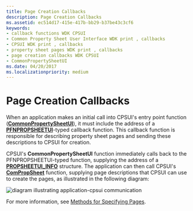 ```yaml
---
title: Page Creation Callbacks
description: Page Creation Callbacks
ms.assetid: ec514d17-415e-417b-bb29-b37be43c3cf6
keywords:
- callback functions WDK CPSUI
- Common Property Sheet User Interface WDK print , callbacks
- CPSUI WDK print , callbacks
- property sheet pages WDK print , callbacks
- page creation callbacks WDK CPSUI
- CommonPropertySheetUI
ms.date: 04/20/2017
ms.localizationpriority: medium
---
```


# Page Creation Callbacks





When an application makes an initial call into CPSUI's entry point function ([**CommonPropertySheetUI**](https://docs.microsoft.com/windows-hardware/drivers/ddi/content/compstui/nf-compstui-commonpropertysheetuia)), it must include the address of a [**PFNPROPSHEETUI**](https://docs.microsoft.com/windows-hardware/drivers/ddi/content/compstui/nc-compstui-pfnpropsheetui)-typed callback function. This callback function is responsible for describing property sheet pages and sending these descriptions to CPSUI for creation.

CPSUI's **CommonPropertySheetUI** function immediately calls back to the PFNPROPSHEETUI-typed function, supplying the address of a [**PROPSHEETUI\_INFO**](https://docs.microsoft.com/windows-hardware/drivers/ddi/content/compstui/ns-compstui-_propsheetui_info) structure. The application can then call CPSUI's [**ComPropSheet**](https://docs.microsoft.com/windows-hardware/drivers/ddi/content/compstui/nc-compstui-pfncompropsheet) function, supplying page descriptions that CPSUI can use to create the pages, as illustrated in the following diagram:

![diagram illustrating application-cpsui communication](images/comprop.png)

For more information, see [Methods for Specifying Pages](methods-for-specifying-pages.md).

 

 




